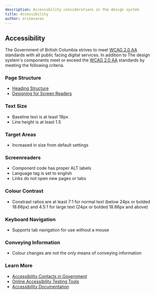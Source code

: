```yaml
---
description: Accessibility considerations in the design system
title: Accessibility
author: orinevares
---
```


## Accessibility

The Government of British Columbia strives to meet [WCAG 2.0 AA](https://www.w3.org/TR/WCAG20/) standards with all public facing digital services. In addition to The design system's components meet or exceed the [WCAG 2.0 AA](https://www.w3.org/TR/WCAG20/) standards by meeting the following criteria.

### Page Structure
* [Heading Structure](https://www.nomensa.com/blog/2017/how-structure-headings-web-accessibility)
* [Designing for Screen Readers](https://webaim.org/techniques/screenreader/)

### Text Size
* Baseline text is at least 18px
* Line height is at least 1.5

### Target Areas
* Increased in size from default settings

### Screenreaders

* Component code has proper ALT labels
* Language tag is set to english
* Links do not open new pages or tabs

### Colour Contrast
* Constrast ratios are at least 7:1 for normal text (below 24px or bolded 18.66px) and 4.5:1 for large text (24px or bolded 18.66px and above)

### Keyboard Navigation
* Supports tab navigation for use without a mouse

### Conveying Information
* Colour changes are not the only means of conveying information

### Learn More
* [Accessibility Contacts in Government]()
* [Online Accessibility Testing Tools]()
* [Accessibility Documentation]()
